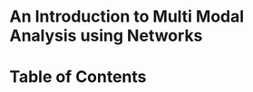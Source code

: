 # An Introduction to Multi Modal Analysis using Networks

# Table of Contents
```{tableofcontents}
```
